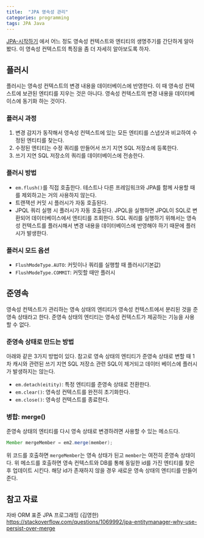 ```yaml
---
title:  "JPA 영속성 관리"
categories: programming
tags: JPA Java
---
```


[JPA-시작하기](https://junroot.github.io/programming/JPA-%EC%8B%9C%EC%9E%91%ED%95%98%EA%B8%B0/) 에서 어느 정도 영속성 컨텍스트와 엔티티의 생명주기를 간단하게 알아봤다. 이 영속성 컨텍스트의 특징을 좀 더 자세히 알아보도록 하자.

## 플러시

플러시는 영속성 컨텍스트의 변경 내용을 데이터베이스에 반영한다. 이 때 영속성 컨텍스트에 보관된 엔티티를 지우는 것은 아니다. 영속성 컨텍스트의 변경 내용을 데이터베이스에 동기화 하는 것이다.

### 플러시 과정

1. 변경 감지가 동작해서 영속성 컨텍스트에 있는 모든 엔티티를 스냅샷과 비교하여 수정된 엔티티를 찾는다.
2. 수정된 엔티티는 수정 쿼리를 만들어서 쓰기 지연 SQL 저장소에 등록한다.
3. 쓰기 지연 SQL 저장소의 쿼리를 데이터베이스에 전송한다.

### 플러시 방법

- `em.flush()`를 직접 호출한다. 테스트나 다른 프레임워크와 JPA를 함께 사용할 때를 제외하고는 거의 사용하지 않는다.
- 트랜잭션 커밋 시 플러시가 자동 호출된다.
- JPQL 쿼리 실행 시 플러시가 자동 호출된다. JPQL을 실행하면 JPQL이 SQL로 변환되어 데이터베이스에서 엔티티를 조회한다. SQL 쿼리를 실행하기 위해서는 영속성 컨텍스트를 플러시해서 변경 내용을 데이터베이스에 반영해야 하기 때문에 플러시가 발생한다.

### 플러시 모드 옵션

- `FlushModeType.AUTO`: 커밋이나 쿼리를 실행할 때 플러시(기본값)
- `FlushModeType.COMMIT`: 커밋할 때만 플러시

## 준영속

영속성 컨텍스트가 관리하는 영속 상태의 엔티티가 영속성 컨텍스트에서 분리된 것을 준영속 상태라고 한다. 준영속 상태의 엔티티는 영속성 컨텍스트가 제공하는 기능을 사용할 수 없다.

### 준영속 상태로 만드는 방법

아래와 같은 3가지 방법이 있다. 참고로 영속 상태의 엔티티가 준영속 상태로 변할 때 1차 캐시와 관련된 쓰기 지연 SQL 저장소 관련 SQL이 제거되고 데이터 베이스에 플러시가 발생하지는 않는다.

- `em.detach(eitity)`: 특정 엔티티를 준영속 상태로 전환한다.
- `em.clear()`: 영속성 컨텍스트를 완전히 초기화한다.
- `em.close()`: 영속성 컨텍스트를 종료한다.

### 병합: merge()

준영속 상태의 엔티티를 다시 영속 상태로 변경하려면 사용할 수 있는 메소드다.

```java
Member mergeMember = em2.merge(member);
```

위 코드를 호출하면 `mergeMember`는 영속 상태가 된고 `member`는 여전히 준영속 상태이다. 위 메소드를 호출하면 영속 컨텍스트와 DB를 통해 동일한 id를 가진 엔티티를 찾은 후 업데이트 시킨다. 해당 id가 존재하지 않을 경우 새로운 영속 상태의 엔티티를 만들어준다.

## 참고 자료

자바 ORM 표준 JPA 프로그래밍 (김영한)
<https://stackoverflow.com/questions/1069992/jpa-entitymanager-why-use-persist-over-merge>